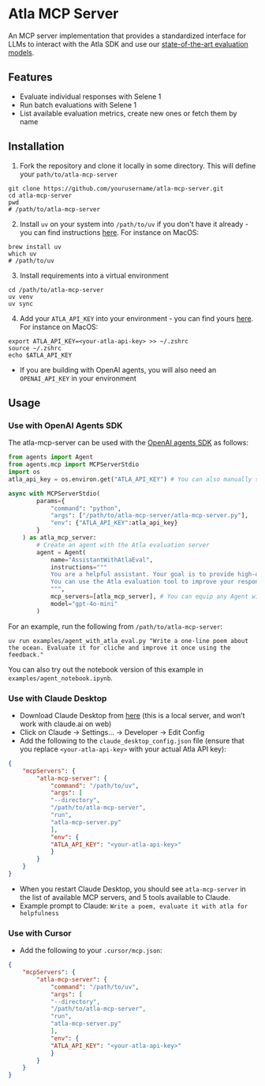 # Atla MCP Server
An MCP server implementation that provides a standardized interface for LLMs to interact with the Atla SDK and use our [state-of-the-art evaluation models](https://www.atla-ai.com/post/selene-1).

## Features
- Evaluate individual responses with Selene 1
- Run batch evaluations with Selene 1
- List available evaluation metrics, create new ones or fetch them by name
  
## Installation
1. Fork the repository and clone it locally in some directory. This will define your `path/to/atla-mcp-server`
```shell
git clone https://github.com/yourusername/atla-mcp-server.git
cd atla-mcp-server
pwd
# /path/to/atla-mcp-server
```

2. Install `uv` on your system into `/path/to/uv` if you don't have it already - you can find instructions [here](https://docs.astral.sh/uv/getting-started/installation/). For instance on MacOS:
```shell
brew install uv
which uv
# /path/to/uv
```

3. Install requirements into a virtual environment
```shell
cd /path/to/atla-mcp-server
uv venv
uv sync
```

4. Add your `ATLA_API_KEY` into your environment - you can find yours [here](https://www.atla-ai.com/sign-in). For instance on MacOS:
```shell
export ATLA_API_KEY=<your-atla-api-key> >> ~/.zshrc
source ~/.zshrc
echo $ATLA_API_KEY
```
- If you are building with OpenAI agents, you will also need an `OPENAI_API_KEY` in your environment



## Usage
### Use with OpenAI Agents SDK
The atla-mcp-server can be used with the [OpenAI agents SDK](https://openai.github.io/openai-agents-python/) as follows:
```python
from agents import Agent
from agents.mcp import MCPServerStdio
import os
atla_api_key = os.environ.get("ATLA_API_KEY") # You can also manually set your ATLA_API_KEY here

async with MCPServerStdio(
        params={
            "command": "python",
            "args": ["/path/to/atla-mcp-server/atla-mcp-server.py"],
            "env": {"ATLA_API_KEY":atla_api_key}
        }
    ) as atla_mcp_server:
        # Create an agent with the Atla evaluation server
        agent = Agent(
            name="AssistantWithAtlaEval",
            instructions="""
            You are a helpful assistant. Your goal is to provide high-quality responses to user requests.
            You can use the Atla evaluation tool to improve your responses.
            """,
            mcp_servers=[atla_mcp_server], # You can equip any Agent with Atla's MCP server like this
            model="gpt-4o-mini"
        )
```

For an example, run the following from `/path/to/atla-mcp-server`:
```shell
uv run examples/agent_with_atla_eval.py "Write a one-line poem about the ocean. Evaluate it for cliche and improve it once using the feedback."
```
You can also try out the notebook version of this example in `examples/agent_notebook.ipynb`.

### Use with Claude Desktop
- Download Claude Desktop from [here](https://claude.ai/download) (this is a local server, and won’t work with claude.ai on web) 
- Click on Claude → Settings… → Developer → Edit Config
- Add the following to the `claude_desktop_config.json` file (ensure that you replace `<your-atla-api-key>` with your actual Atla API key):
```json
{
	"mcpServers": {
		"atla-mcp-server": {
			"command": "/path/to/uv",
			"args": [
			"--directory",
			"/path/to/atla-mcp-server",
			"run",
			"atla-mcp-server.py"
			],
			"env": {
			"ATLA_API_KEY": "<your-atla-api-key>"
			}
		}
	}
}
```
- When you restart Claude Desktop, you should see `atla-mcp-server` in the list of available MCP servers, and 5 tools available to Claude.
- Example prompt to Claude: `Write a poem, evaluate it with atla for helpfulness`


### Use with Cursor
- Add the following to your `.cursor/mcp.json`:
```json
{
	"mcpServers": {
		"atla-mcp-server": {
			"command": "/path/to/uv",
			"args": [
			"--directory",
			"/path/to/atla-mcp-server",
			"run",
			"atla-mcp-server.py"
			],
			"env": {
			"ATLA_API_KEY": "<your-atla-api-key>"
			}
		}
	}
}
```
